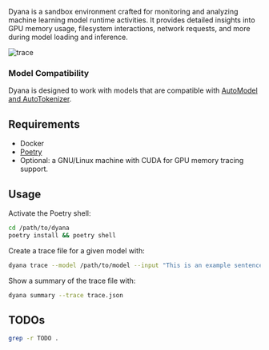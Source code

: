 Dyana is a sandbox environment crafted for monitoring and analyzing machine learning model runtime activities. It provides detailed insights into GPU memory usage, filesystem interactions, network requests, and more during model loading and inference.

<img alt="trace" src="https://github.com/dreadnode/dyana/blob/main/trace.png?raw=true"/>

### Model Compatibility

Dyana is designed to work with models that are compatible with [AutoModel and AutoTokenizer](https://huggingface.co/transformers/v3.0.2/model_doc/auto.html).

## Requirements

* Docker
* [Poetry](https://python-poetry.org/)
* Optional: a GNU/Linux machine with CUDA for GPU memory tracing support.

## Usage

Activate the Poetry shell:

```bash
cd /path/to/dyana
poetry install && poetry shell
```

Create a trace file for a given model with:

```bash
dyana trace --model /path/to/model --input "This is an example sentence." --output trace.json
```

Show a summary of the trace file with:

```bash
dyana summary --trace trace.json
```

## TODOs

```bash
grep -r TODO .
```